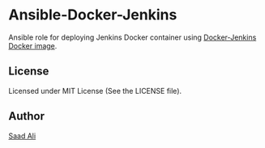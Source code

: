 # **Ansible-Docker-Jenkins**

Ansible role for deploying Jenkins Docker container using [Docker-Jenkins](https://github.com/NIXKnight/Docker-Jenkins) [Docker image](https://hub.docker.com/r/nixknight/jenkins).
## **License**

Licensed under MIT License (See the LICENSE file).

## **Author**

[Saad Ali](https://github.com/nixknight)
